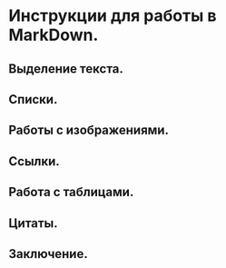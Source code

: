 # Инструкции для работы в MarkDown.

## Выделение текста.

## Списки.

## Работы с изображениями.

## Ссылки.

## Работа с таблицами.

## Цитаты.

## Заключение.